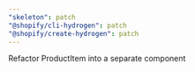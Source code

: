 ```yaml
---
"skeleton": patch
"@shopify/cli-hydrogen": patch
"@shopify/create-hydrogen": patch
---
```


Refactor ProductItem into a separate component
